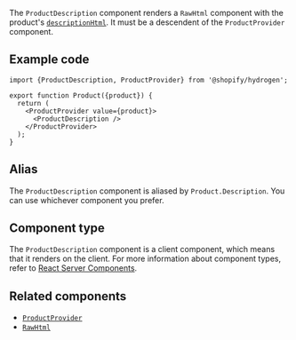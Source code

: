 <!-- This file is generated from the source code. Edit the files in /packages/hydrogen/src/components/ProductDescription and run 'yarn generate-docs' at the root of this repo. -->

The `ProductDescription` component renders a `RawHtml` component with
the product's [`descriptionHtml`](/api/storefront/reference/products/product).
It must be a descendent of the `ProductProvider` component.

## Example code

```tsx
import {ProductDescription, ProductProvider} from '@shopify/hydrogen';

export function Product({product}) {
  return (
    <ProductProvider value={product}>
      <ProductDescription />
    </ProductProvider>
  );
}
```

## Alias

The `ProductDescription` component is aliased by `Product.Description`. You can use whichever component you prefer.

## Component type

The `ProductDescription` component is a client component, which means that it renders on the client. For more information about component types, refer to [React Server Components](/api/hydrogen/framework/react-server-components).

## Related components

- [`ProductProvider`](/api/hydrogen/components/product-variant/productprovider)
- [`RawHtml`](/api/hydrogen/components/primitive/rawhtml)
